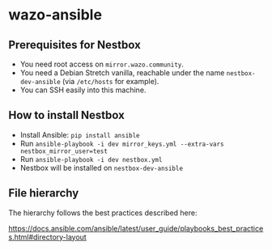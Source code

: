 # wazo-ansible

## Prerequisites for Nestbox

* You need root access on `mirror.wazo.community`.
* You need a Debian Stretch vanilla, reachable under the name `nestbox-dev-ansible` (via `/etc/hosts` for example).
* You can SSH easily into this machine.

## How to install Nestbox

* Install Ansible: `pip install ansible`
* Run `ansible-playbook -i dev mirror_keys.yml --extra-vars nestbox_mirror_user=test`
* Run `ansible-playbook -i dev nestbox.yml`
* Nestbox will be installed on `nestbox-dev-ansible`

## File hierarchy

The hierarchy follows the best practices described here:

https://docs.ansible.com/ansible/latest/user_guide/playbooks_best_practices.html#directory-layout
